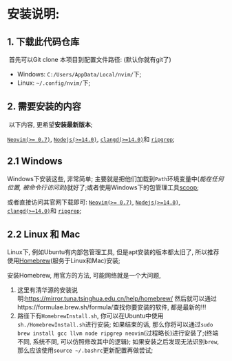 # 安装说明:

## 1. 下载此代码仓库

​	首先可以Git clone 本项目到配置文件路径: (默认你就有git了)

* Windows: `C:/Users/AppData/Local/nvim/`下;
* Linux: `~/.config/nvim/`下;



## 2. 需要安装的内容

​	以下内容, 更希望**安装最新版本**;

[`Neovim(>= 0.7)`](https://neovim.io/), [`Nodejs(>=14.0)`](https://nodejs.org/en/), [`clangd(>=14.0)`](https://github.com/llvm/llvm-project/releases)和 [`ripgrep`](https://github.com/BurntSushi/ripgrep/releases);

## 2.1 Windows

Windows下安装这些, 非常简单; 主要就是把他们加载到`Path`环境变量中(*能在任何位置, 被命令行访问到*)就好了;或者使用Windows下的包管理工具[scoop](https://github.com/ScoopInstaller/Scoop/releases);

或者直接访问其官网下载即可:	[`Neovim(>= 0.7)`](https://neovim.io/), [`Nodejs(>=14.0)`](https://nodejs.org/en/), [`clangd(>=14.0)`](https://github.com/llvm/llvm-project/releases)和 [`ripgrep`](https://github.com/BurntSushi/ripgrep/releases);

## 2.2 Linux 和 Mac

Linux下, 例如Ubuntu有内部包管理工具, 但是apt安装的版本都太旧了, 所以推荐使用[Homebrew](https://brew.sh/index_zh-cn)(服务于Linux和Mac)安装;

安装Homebrew, 用官方的方法, 可能网络就是一个大问题, 

1. 这里有清华源的安装说明:https://mirror.tuna.tsinghua.edu.cn/help/homebrew/
   然后就可以通过https://formulae.brew.sh/formula/查找你要安装的软件, 都是最新的!!!
2. 路径下有`HomebrewInstall.sh`, 你可以在Ubuntu中使用`sh./HomebrewInstall.sh`进行安装; 如果结束的话, 那么你将可以通过`sudo brew install gcc llvm node ripgrep neovim`(过程略长)进行安装了;(终端不同, 系统不同, 可以仿照修改其中的逻辑); 如果安装之后发现无法识别`brew`, 那么应该使用`source ~/.bashrc`更新配置再做尝试;






